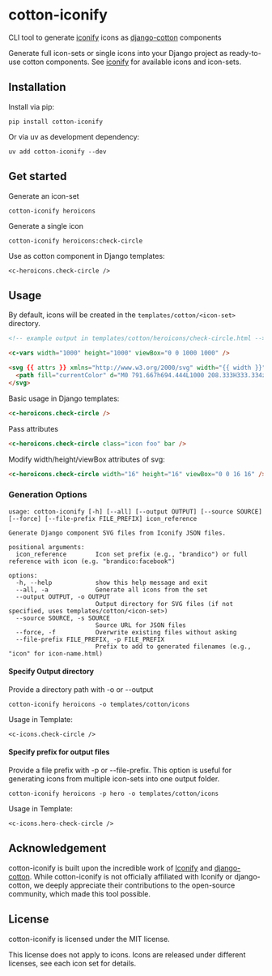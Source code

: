 # cotton-iconify

CLI tool to generate [iconify](https://iconify.design/) icons as [django-cotton](https://django-cotton.com/) components

Generate full icon-sets or single icons into your Django project as ready-to-use cotton components. See [iconify](https://icon-sets.iconify.design/) for available icons and icon-sets.

## Installation
Install via pip:
```
pip install cotton-iconify
```

Or via uv as development dependency:
```
uv add cotton-iconify --dev
```

## Get started
Generate an icon-set

```
cotton-iconify heroicons
```

Generate a single icon
```
cotton-iconify heroicons:check-circle
```

Use as cotton component in Django templates:
```
<c-heroicons.check-circle />
```

## Usage

By default, icons will be created in the `templates/cotton/<icon-set>` directory. 
```html
<!-- example output in templates/cotton/heroicons/check-circle.html -->

<c-vars width="1000" height="1000" viewBox="0 0 1000 1000" />

<svg {{ attrs }} xmlns="http://www.w3.org/2000/svg" width="{{ width }}" height="{{ height }}" viewBox="{{ viewBox }}">
  <path fill="currentColor" d="M0 791.667h694.444L1000 208.333H333.334z"/>
</svg>
```

Basic usage in Django templates:
```html
<c-heroicons.check-circle />
```

Pass attributes
```html
<c-heroicons.check-circle class="icon foo" bar />
```

Modify width/height/viewBox attributes of svg:
```html
<c-heroicons.check-circle width="16" height="16" viewBox="0 0 16 16" />
```

### Generation Options
```
usage: cotton-iconify [-h] [--all] [--output OUTPUT] [--source SOURCE] [--force] [--file-prefix FILE_PREFIX] icon_reference

Generate Django component SVG files from Iconify JSON files.

positional arguments:
  icon_reference        Icon set prefix (e.g., "brandico") or full reference with icon (e.g. "brandico:facebook")

options:
  -h, --help            show this help message and exit
  --all, -a             Generate all icons from the set
  --output OUTPUT, -o OUTPUT
                        Output directory for SVG files (if not specified, uses templates/cotton/<icon-set>)
  --source SOURCE, -s SOURCE
                        Source URL for JSON files
  --force, -f           Overwrite existing files without asking
  --file-prefix FILE_PREFIX, -p FILE_PREFIX
                        Prefix to add to generated filenames (e.g., "icon" for icon-name.html)
```

#### Specify Output directory
Provide a directory path with -o or --output
```
cotton-iconify heroicons -o templates/cotton/icons
```
Usage in Template:
```
<c-icons.check-circle />
```

#### Specify prefix for output files
Provide a file prefix with -p or --file-prefix. This option is useful for generating icons from multiple icon-sets into one output folder.
```
cotton-iconify heroicons -p hero -o templates/cotton/icons
```
Usage in Template:
```
<c-icons.hero-check-circle />
```

## Acknowledgement
cotton-iconify is built upon the incredible work of [Iconify](https://iconify.design/) and [django-cotton](https://django-cotton.com/). While cotton-iconify is not officially affiliated with Iconify or django-cotton, we deeply appreciate their contributions to the open-source community, which made this tool possible.

## License
cotton-iconify is licensed under the MIT license.

This license does not apply to icons. Icons are released under different licenses, see each icon set for details.